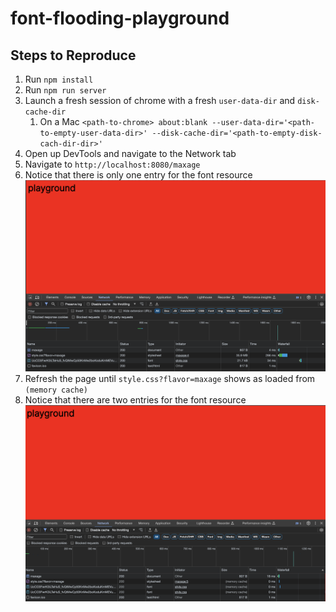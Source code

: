 # font-flooding-playground

## Steps to Reproduce

1. Run `npm install`
2. Run `npm run server`
3. Launch a fresh session of chrome with a fresh `user-data-dir` and `disk-cache-dir`
   1. On a Mac `<path-to-chrome> about:blank --user-data-dir='<path-to-empty-user-data-dir>' --disk-cache-dir='<path-to-empty-disk-cach-dir-dir>'`
4. Open up DevTools and navigate to the Network tab
5. Navigate to `http://localhost:8080/maxage`
6. Notice that there is only one entry for the font resource
![No extra font request](https://github.com/cypress-io/font-flooding-playground/blob/main/no-extra-font-request.png?raw=true)
8. Refresh the page until `style.css?flavor=maxage` shows as loaded from `(memory cache)`
9. Notice that there are two entries for the font resource
![Extra font request](https://github.com/cypress-io/font-flooding-playground/blob/main/extra-font-request.png?raw=true)
